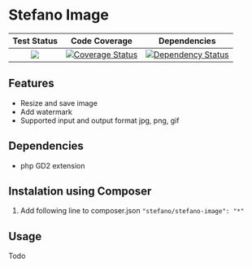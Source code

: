 Stefano Image
=============

| Test Status | Code Coverage | Dependencies |
| :---: | :---: | :---: |
| <a href="https://travis-ci.org/bartko-s/stefano-image"><img src="https://secure.travis-ci.org/bartko-s/stefano-image.png?branch=master" /></a> | <a href='https://coveralls.io/r/bartko-s/stefano-image?branch=master'><img src='https://coveralls.io/repos/bartko-s/stefano-image/badge.png?branch=master' alt='Coverage Status' /></a> | <a href='https://www.versioneye.com/user/projects/51ff632e632bac5343001574'><img src='https://www.versioneye.com/user/projects/51ff632e632bac5343001574/badge.png' alt="Dependency Status" /></a> |

Features
--------
- Resize and save image
- Add watermark
- Supported input and output format jpg, png, gif

Dependencies
------------
- php GD2 extension

Instalation using Composer
--------------------------
1. Add following line to composer.json  ``` "stefano/stefano-image": "*" ```

Usage
-----

Todo 